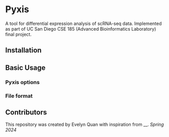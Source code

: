 # Pyxis
A tool for differential expression analysis of scRNA-seq data. Implemented as part of UC San Diego CSE 185 (Advanced Bioinformatics Laboratory) final project.

## Installation

## Basic Usage

### Pyxis options


### File format


## Contributors
This repository was created by Evelyn Quan with inspiration from __.
*Spring 2024*
